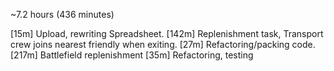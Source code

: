 ~7.2 hours (436 minutes)

[15m]  Upload, rewriting Spreadsheet.
[142m] Replenishment task, Transport crew joins nearest friendly when exiting.
[27m]  Refactoring/packing code.
[217m] Battlefield replenishment
[35m]  Refactoring, testing